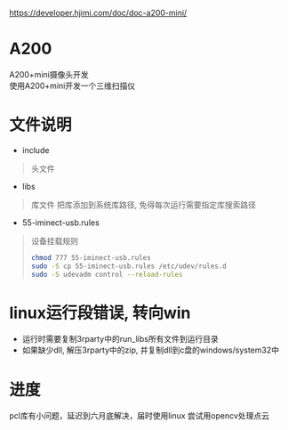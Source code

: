 https://developer.hjimi.com/doc/doc-a200-mini/
# A200
A200+mini摄像头开发       
使用A200+mini开发一个三维扫描仪
# 文件说明
+ include 
> 头文件
+ libs
> 库文件
> 把库添加到系统库路径, 免得每次运行需要指定库搜索路径
+ 55-iminect-usb.rules

> 设备挂载规则
> ```bash
> chmod 777 55-iminect-usb.rules
> sudo -S cp 55-iminect-usb.rules /etc/udev/rules.d
> sudo -S udevadm control --reload-rules
> ```

# linux运行段错误, 转向win

+ 运行时需要复制3rparty中的run_libs所有文件到运行目录
+ 如果缺少dll, 解压3rparty中的zip, 并复制dll到c盘的windows/system32中

# 进度

pcl库有小问题，延迟到六月底解决，届时使用linux
尝试用opencv处理点云
